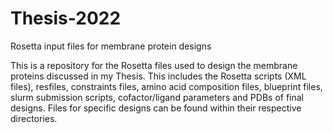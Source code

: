 # Thesis-2022
Rosetta input files for membrane protein designs 

This is a repository for the Rosetta files used to design the membrane proteins discussed in my Thesis. This includes the Rosetta scripts (XML files), resfiles, constraints files, amino acid composition files, blueprint files, slurm submission scripts, cofactor/ligand parameters and PDBs of final designs. Files for specific designs can be found within their respective directories. 
